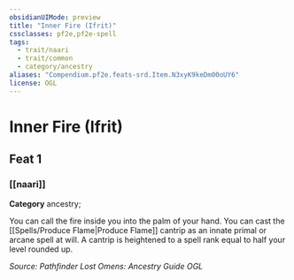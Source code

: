 ```yaml
---
obsidianUIMode: preview
title: "Inner Fire (Ifrit)"
cssclasses: pf2e,pf2e-spell
tags:
  - trait/naari
  - trait/common
  - category/ancestry
aliases: "Compendium.pf2e.feats-srd.Item.N3xyK9keDm00oUY6"
license: OGL
---
```

# Inner Fire (Ifrit)
## Feat 1
### [[naari]]

**Category** ancestry; 




You can call the fire inside you into the palm of your hand. You can cast the [[Spells/Produce Flame|Produce Flame]] cantrip as an innate primal or arcane spell at will. A cantrip is heightened to a spell rank equal to half your level rounded up.

*Source: Pathfinder Lost Omens: Ancestry Guide*
*OGL*